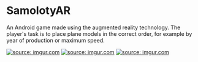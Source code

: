 # SamolotyAR

An Android game made using the augmented reality technology. The player's task is to place plane models in the correct order, for example by year of production or maximum speed.


<a href="https://imgur.com/0LRcLM2"><img src="https://i.imgur.com/0LRcLM2.jpg" title="source: imgur.com" /></a>
<a href="https://imgur.com/7DnhGOk"><img src="https://i.imgur.com/7DnhGOk.jpg" title="source: imgur.com" /></a>
<a href="https://imgur.com/ZIYpk7I"><img src="https://i.imgur.com/ZIYpk7I.jpg" title="source: imgur.com" /></a>

